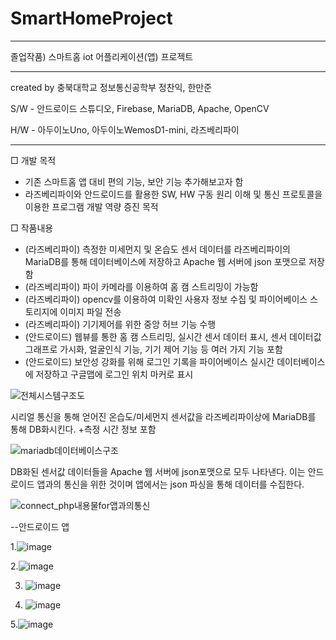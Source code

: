 # SmartHomeProject
------------------------------------------------------------

졸업작품) 스마트홈 iot 어플리케이션(앱) 프로젝트

------------------------------------------------------------

created by 충북대학교 정보통신공학부 정찬익, 한만준

S/W - 안드로이드 스튜디오, Firebase, MariaDB, Apache, OpenCV

H/W - 아두이노Uno, 아두이노WemosD1-mini, 라즈베리파이

------------------------------------------------------------
□ 개발 목적
- 기존 스마트홈 앱 대비 편의 기능, 보안 기능 추가해보고자 함
- 라즈베리파이와 안드로이드를 활용한 SW, HW 구동 원리 이해 및 통신 프로토콜을 이용한 프로그램 개발 역량 증진 목적

□ 작품내용
- (라즈베리파이) 측정한 미세먼지 및 온습도 센서 데이터를 라즈베리파이의 MariaDB를 통해 데이터베이스에 저장하고 Apache 웹 서버에 json 포맷으로 저장함
- (라즈베리파이) 파이 카메라를 이용하여  홈 캠 스트리밍이 가능함
- (라즈베리파이) opencv를 이용하여 미확인 사용자 정보 수집 및 파이어베이스 스토리지에 이미지 파일 전송
- (라즈베리파이) 기기제어를 위한 중앙 허브 기능 수행
- (안드로이드) 웹뷰를 통한 홈 캠 스트리밍, 실시간 센서 데이터 표시, 센서 데이터값 그래프로 가시화, 얼굴인식 기능, 기기 제어 기능 등 여러 가지 기능 포함
- (안드로이드) 보안성 강화를 위해 로그인 기록을 파이어베이스 실시간 데이터베이스에 저장하고 구글맵에 로그인 위치 마커로 표시


![전체시스템구조도](https://github.com/chanik-s/SmartHomeProject/assets/78005321/8203ad18-62cf-4cb0-9957-f1e8af06de96)




시리얼 통신을 통해 얻어진 온습도/미세먼지 센서값을 라즈베리파이상에 MariaDB를 통해 DB화시킨다. +측정 시간 정보 포함

![mariadb데이터베이스구조](https://github.com/chanik-s/SmartHomeProject/assets/78005321/1c1e1568-d8c7-48fd-b17e-933d2b7fbb1a)


DB화된 센서값 데이터들을 Apache 웹 서버에 json포맷으로 모두 나타낸다. 
이는 안드로이드 앱과의 통신을 위한 것이며 앱에서는 json 파싱을 통해 데이터를 수집한다.

![connect_php내용물for앱과의통신](https://github.com/chanik-s/SmartHomeProject/assets/78005321/805ce96b-cb98-42eb-bef8-da55e8e1e3a3)










--안드로이드 앱

1.![image](https://github.com/chanik-s/SmartHomeProject/assets/78005321/fe865560-ee82-42df-81ea-56fee0c462ce)


2.![image](https://github.com/chanik-s/SmartHomeProject/assets/78005321/0c3c3045-8f17-4394-b707-d67eb11305e6)

3. ![image](https://github.com/chanik-s/SmartHomeProject/assets/78005321/2e77b253-009d-4039-82f2-1251b2f4553b)

4. ![image](https://github.com/chanik-s/SmartHomeProject/assets/78005321/21be653b-ff69-44b7-a635-05da9221d26f)


5.![image](https://github.com/chanik-s/SmartHomeProject/assets/78005321/deb78f4d-ae81-4615-ab72-e464800472bd)




